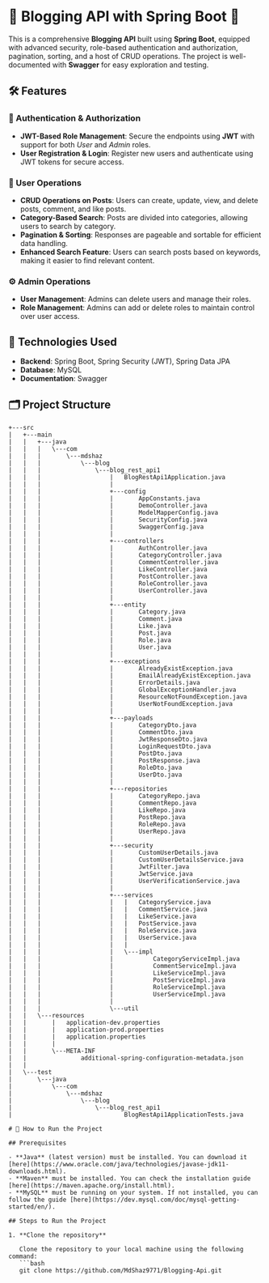 # 🌟 Blogging API with Spring Boot 🌟

This is a comprehensive **Blogging API** built using **Spring Boot**, equipped with advanced security, role-based authentication and authorization, pagination, sorting, and a host of CRUD operations. The project is well-documented with **Swagger** for easy exploration and testing.

## 🛠 Features

### 🔑 Authentication & Authorization
- **JWT-Based Role Management**: Secure the endpoints using **JWT** with support for both _User_ and _Admin_ roles.
- **User Registration & Login**: Register new users and authenticate using JWT tokens for secure access.

### 📝 User Operations
- **CRUD Operations on Posts**: Users can create, update, view, and delete posts, comment, and like posts.
- **Category-Based Search**: Posts are divided into categories, allowing users to search by category.
- **Pagination & Sorting**: Responses are pageable and sortable for efficient data handling.
- **Enhanced Search Feature**: Users can search posts based on keywords, making it easier to find relevant content.

### ⚙ Admin Operations
- **User Management**: Admins can delete users and manage their roles.
- **Role Management**: Admins can add or delete roles to maintain control over user access.

## 🚀 Technologies Used
- **Backend**: Spring Boot, Spring Security (JWT), Spring Data JPA
- **Database**: MySQL
- **Documentation**: Swagger

## 🗂 Project Structure

```plaintext
+---src
|   +---main
|   |   +---java
|   |   |   \---com
|   |   |       \---mdshaz
|   |   |           \---blog
|   |   |               \---blog_rest_api1
|   |   |                   |   BlogRestApi1Application.java
|   |   |                   |
|   |   |                   +---config
|   |   |                   |       AppConstants.java
|   |   |                   |       DemoController.java
|   |   |                   |       ModelMapperConfig.java
|   |   |                   |       SecurityConfig.java
|   |   |                   |       SwaggerConfig.java
|   |   |                   |
|   |   |                   +---controllers
|   |   |                   |       AuthController.java
|   |   |                   |       CategoryController.java
|   |   |                   |       CommentController.java
|   |   |                   |       LikeController.java
|   |   |                   |       PostController.java
|   |   |                   |       RoleController.java
|   |   |                   |       UserController.java
|   |   |                   |
|   |   |                   +---entity
|   |   |                   |       Category.java
|   |   |                   |       Comment.java
|   |   |                   |       Like.java
|   |   |                   |       Post.java
|   |   |                   |       Role.java
|   |   |                   |       User.java
|   |   |                   |
|   |   |                   +---exceptions
|   |   |                   |       AlreadyExistException.java
|   |   |                   |       EmailAlreadyExistException.java
|   |   |                   |       ErrorDetails.java
|   |   |                   |       GlobalExceptionHandler.java
|   |   |                   |       ResourceNotFoundException.java
|   |   |                   |       UserNotFoundException.java
|   |   |                   |
|   |   |                   +---payloads
|   |   |                   |       CategoryDto.java
|   |   |                   |       CommentDto.java
|   |   |                   |       JwtResponseDto.java
|   |   |                   |       LoginRequestDto.java
|   |   |                   |       PostDto.java
|   |   |                   |       PostResponse.java
|   |   |                   |       RoleDto.java
|   |   |                   |       UserDto.java
|   |   |                   |
|   |   |                   +---repositories
|   |   |                   |       CategoryRepo.java
|   |   |                   |       CommentRepo.java
|   |   |                   |       LikeRepo.java
|   |   |                   |       PostRepo.java
|   |   |                   |       RoleRepo.java
|   |   |                   |       UserRepo.java
|   |   |                   |
|   |   |                   +---security
|   |   |                   |       CustomUserDetails.java
|   |   |                   |       CustomUserDetailsService.java
|   |   |                   |       JwtFilter.java
|   |   |                   |       JwtService.java
|   |   |                   |       UserVerificationService.java
|   |   |                   |
|   |   |                   +---services
|   |   |                   |   |   CategoryService.java
|   |   |                   |   |   CommentService.java
|   |   |                   |   |   LikeService.java
|   |   |                   |   |   PostService.java
|   |   |                   |   |   RoleService.java
|   |   |                   |   |   UserService.java
|   |   |                   |   |
|   |   |                   |   \---impl
|   |   |                   |           CategoryServiceImpl.java
|   |   |                   |           CommentServiceImpl.java
|   |   |                   |           LikeServiceImpl.java
|   |   |                   |           PostServiceImpl.java
|   |   |                   |           RoleServiceImpl.java
|   |   |                   |           UserServiceImpl.java
|   |   |                   |
|   |   |                   \---util
|   |   \---resources
|   |       |   application-dev.properties
|   |       |   application-prod.properties
|   |       |   application.properties
|   |       |
|   |       \---META-INF
|   |               additional-spring-configuration-metadata.json
|   |
|   \---test
|       \---java
|           \---com
|               \---mdshaz
|                   \---blog
|                       \---blog_rest_api1
|                               BlogRestApi1ApplicationTests.java

# 🎯 How to Run the Project

## Prerequisites

- **Java** (latest version) must be installed. You can download it [here](https://www.oracle.com/java/technologies/javase-jdk11-downloads.html).
- **Maven** must be installed. You can check the installation guide [here](https://maven.apache.org/install.html).
- **MySQL** must be running on your system. If not installed, you can follow the guide [here](https://dev.mysql.com/doc/mysql-getting-started/en/).

## Steps to Run the Project

1. **Clone the repository**

   Clone the repository to your local machine using the following command:
   ```bash
   git clone https://github.com/MdShaz9771/Blogging-Api.git

